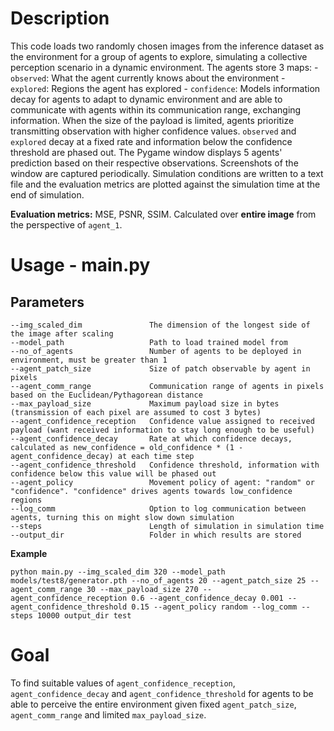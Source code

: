 # Description
This code loads two randomly chosen images from the inference dataset as the environment for a group of agents to explore, simulating a collective perception scenario in a dynamic environment. The agents store 3 maps:
    - `observed`: What the agent currently knows about the environment
    - `explored`: Regions the agent has explored
    - `confidence`: Models information decay for agents to adapt to dynamic environment
and are able to communicate with agents within its communication range, exchanging information. When the size of the payload is limited, agents prioritize transmitting observation with higher confidence values. `observed` and `explored` decay at a fixed rate and information below the confidence threshold are phased out. The Pygame window displays 5 agents' prediction based on their respective observations. Screenshots of the window are captured periodically. Simulation conditions are written to a text file and the evaluation metrics are plotted against the simulation time at the end of simulation.

**Evaluation metrics:** MSE, PSNR, SSIM. Calculated over **entire image** from the perspective of `agent_1`.

# Usage - main.py
## Parameters
```
--img_scaled_dim               The dimension of the longest side of the image after scaling
--model_path                   Path to load trained model from
--no_of_agents                 Number of agents to be deployed in environment, must be greater than 1
--agent_patch_size             Size of patch observable by agent in pixels
--agent_comm_range             Communication range of agents in pixels based on the Euclidean/Pythagorean distance
--max_payload_size             Maximum payload size in bytes (transmission of each pixel are assumed to cost 3 bytes)
--agent_confidence_reception   Confidence value assigned to received payload (want received information to stay long enough to be useful)
--agent_confidence_decay       Rate at which confidence decays, calculated as new_confidence = old_confidence * (1 - agent_confidence_decay) at each time step
--agent_confidence_threshold   Confidence threshold, information with confidence below this value will be phased out
--agent_policy                 Movement policy of agent: "random" or "confidence". "confidence" drives agents towards low_confidence regions
--log_comm                     Option to log communication between agents, turning this on might slow down simulation
--steps                        Length of simulation in simulation time
--output_dir                   Folder in which results are stored
```

**Example**
```
python main.py --img_scaled_dim 320 --model_path models/test8/generator.pth --no_of_agents 20 --agent_patch_size 25 --agent_comm_range 30 --max_payload_size 270 --agent_confidence_reception 0.6 --agent_confidence_decay 0.001 --agent_confidence_threshold 0.15 --agent_policy random --log_comm --steps 10000 output_dir test
```

# Goal
To find suitable values of `agent_confidence_reception`, `agent_confidence_decay` and `agent_confidence_threshold` for agents to be able to perceive the entire environment given fixed `agent_patch_size`, `agent_comm_range` and limited `max_payload_size`.